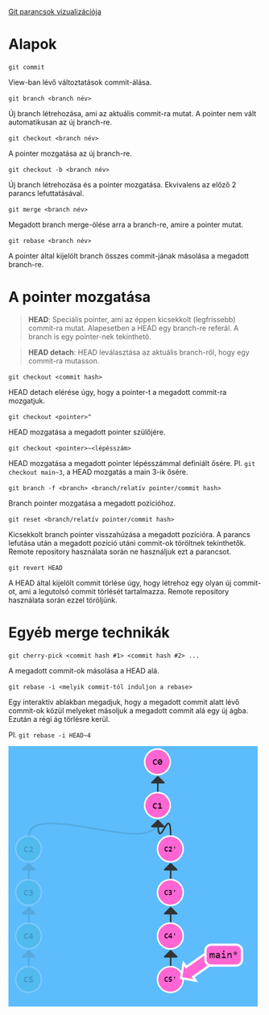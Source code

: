 [Git parancsok vizualizációja](https://dev.to/lydiahallie/cs-visualized-useful-git-commands-37p1)

# Alapok

`git commit`

View-ban lévő változtatások commit-álása.

`git branch <branch név>`

Új branch létrehozása, ami az aktuális commit-ra mutat. A pointer nem vált automatikusan az új branch-re.

`git checkout <branch név>`

A pointer mozgatása az új branch-re.

`git checkout -b <branch név>`

Új branch létrehozása és a pointer mozgatása. Ekvivalens az előző 2 parancs lefuttatásával.

`git merge <branch név>`

Megadott branch merge-ölése arra a branch-re, amire a pointer mutat.

`git rebase <branch név>`

A pointer által kijelölt branch összes commit-jának másolása a megadott branch-re.

# A pointer mozgatása

> **HEAD**: Speciális pointer, ami az éppen kicsekkolt (legfrissebb) commit-ra mutat. Alapesetben a HEAD egy branch-re referál. A branch is egy pointer-nek tekinthető.

> **HEAD detach**: HEAD leválasztása az aktuális branch-ről, hogy egy commit-ra mutasson.

`git checkout <commit hash>`

HEAD detach elérése úgy, hogy a pointer-t a megadott commit-ra mozgatjuk.

`git checkout <pointer>^`

HEAD mozgatása a megadott pointer szülőjére.

`git checkout <pointer>~<lépésszám>`

HEAD mozgatása a megadott pointer lépésszámmal definiált ősére. Pl. `git checkout main~3`, a HEAD mozgatás a main 3-ik ősére.

`git branch -f <branch> <branch/relatív pointer/commit hash>`

Branch pointer mozgatása a megadott pozícióhoz.

`git reset <branch/relatív pointer/commit hash>`

Kicsekkolt branch pointer visszahúzása a megadott pozícióra. A parancs lefutása után a megadott pozíció utáni commit-ok töröltnek tekinthetők. Remote repository használata során ne használjuk ezt a parancsot.

`git revert HEAD`

A HEAD által kijelölt commit törlése úgy, hogy létrehoz egy olyan új commit-ot, ami a legutolsó commit törlését tartalmazza. Remote repository használata során ezzel töröljünk.

# Egyéb merge technikák

`git cherry-pick <commit hash #1> <commit hash #2> ...`

A megadott commit-ok másolása a HEAD alá.

`git rebase -i <melyik commit-tól induljon a rebase>`

Egy interaktív ablakban megadjuk, hogy a megadott commit alatt lévő commit-ok közül melyeket másoljuk a megadott commit alá egy új ágba. Ezután a régi ág törlésre kerül.

Pl. `git rebase -i HEAD~4`

![interaktív rebase](./assets/images/interactive_rebase.png)